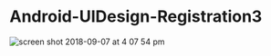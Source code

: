 # Android-UIDesign-Registration3

![screen shot 2018-09-07 at 4 07 54 pm](https://user-images.githubusercontent.com/12076196/45246851-8763ee80-b2b8-11e8-8999-a202f5034c86.png)
